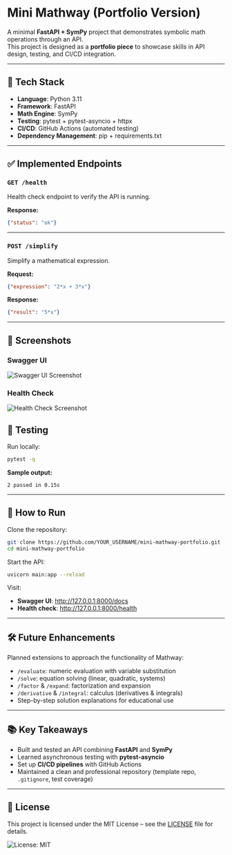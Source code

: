 # Mini Mathway (Portfolio Version)

A minimal **FastAPI + SymPy** project that demonstrates symbolic math operations through an API.  
This project is designed as a **portfolio piece** to showcase skills in API design, testing, and CI/CD integration.

---

## 🚀 Tech Stack
- **Language**: Python 3.11  
- **Framework**: FastAPI  
- **Math Engine**: SymPy  
- **Testing**: pytest + pytest-asyncio + httpx  
- **CI/CD**: GitHub Actions (automated testing)  
- **Dependency Management**: pip + requirements.txt  

---

## ✅ Implemented Endpoints

### `GET /health`
Health check endpoint to verify the API is running.

**Response:**
~~~json
{"status": "ok"}
~~~

---

### `POST /simplify`
Simplify a mathematical expression.

**Request:**
~~~json
{"expression": "2*x + 3*x"}
~~~

**Response:**
~~~json
{"result": "5*x"}
~~~

---

## 📸 Screenshots

### Swagger UI
![Swagger UI Screenshot](./assets/swagger-ui.png)

### Health Check
![Health Check Screenshot](./assets/health-check.png)


## 🧪 Testing

Run locally:
~~~bash
pytest -q
~~~

**Sample output:**
~~~text
2 passed in 0.15s
~~~

---

## 🔧 How to Run

Clone the repository:
~~~bash
git clone https://github.com/YOUR_USERNAME/mini-mathway-portfolio.git
cd mini-mathway-portfolio
~~~

Start the API:
~~~bash
uvicorn main:app --reload
~~~

Visit:
- **Swagger UI**: http://127.0.0.1:8000/docs  
- **Health check**: http://127.0.0.1:8000/health  

---

## 🛠️ Future Enhancements
Planned extensions to approach the functionality of Mathway:
- `/evaluate`: numeric evaluation with variable substitution  
- `/solve`: equation solving (linear, quadratic, systems)  
- `/factor` & `/expand`: factorization and expansion  
- `/derivative` & `/integral`: calculus (derivatives & integrals)  
- Step-by-step solution explanations for educational use  

---

## 📚 Key Takeaways
- Built and tested an API combining **FastAPI** and **SymPy**  
- Learned asynchronous testing with **pytest-asyncio**  
- Set up **CI/CD pipelines** with GitHub Actions  
- Maintained a clean and professional repository (template repo, `.gitignore`, test coverage)  

---

## 📜 License
This project is licensed under the MIT License – see the [LICENSE](./LICENSE) file for details.  

![License: MIT](https://img.shields.io/badge/License-MIT-yellow.svg)
